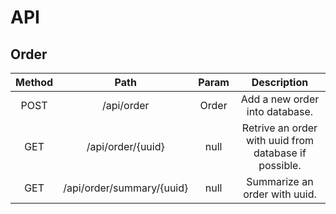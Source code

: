 # API

## Order
Method | Path | Param | Description
:---:|:---:|:---:|:---:
POST | /api/order | Order | Add a new order into database.
GET | /api/order/{uuid} | null | Retrive an order with uuid from database if possible.
GET | /api/order/summary/{uuid} | null | Summarize an order with uuid.   